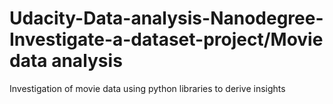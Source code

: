 # Udacity-Data-analysis-Nanodegree-Investigate-a-dataset-project/Movie data analysis
Investigation of movie data using python libraries to derive insights
